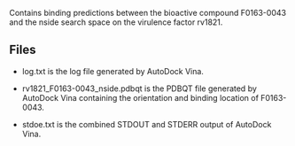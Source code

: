 Contains binding predictions between the bioactive compound F0163-0043 and the nside search space on the virulence factor rv1821.

## Files

- log.txt is the log file generated by AutoDock Vina.

- rv1821_F0163-0043_nside.pdbqt is the PDBQT file generated by AutoDock Vina containing the orientation and binding location of F0163-0043.

- stdoe.txt is the combined STDOUT and STDERR output of AutoDock Vina.

